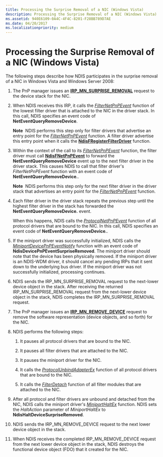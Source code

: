 ```yaml
---
title: Processing the Surprise Removal of a NIC (Windows Vista)
description: Processing the Surprise Removal of a NIC (Windows Vista)
ms.assetid: 940E6109-0A4C-4F4C-8201-F28BB789D7AE
ms.date: 04/20/2017
ms.localizationpriority: medium
---
```


# Processing the Surprise Removal of a NIC (Windows Vista)





The following steps describe how NDIS participates in the surprise removal of a NIC in Windows Vista and Windows Server 2008:

1.  The PnP manager issues an [**IRP\_MN\_SURPRISE\_REMOVAL**](https://docs.microsoft.com/windows-hardware/drivers/kernel/irp-mn-surprise-removal) request to the device stack for the NIC.

2.  When NDIS receives this IRP, it calls the [*FilterNetPnPEvent*](https://docs.microsoft.com/windows-hardware/drivers/ddi/ndis/nc-ndis-filter_net_pnp_event) function of the lowest filter driver that is attached to the NIC in the driver stack. In this call, NDIS specifies an event code of **NetEventQueryRemoveDevice**.

    **Note**  NDIS performs this step only for filter drivers that advertise an entry point for the [*FilterNetPnPEvent*](https://docs.microsoft.com/windows-hardware/drivers/ddi/ndis/nc-ndis-filter_net_pnp_event) function. A filter driver advertise this entry point when it calls the [**NdisFRegisterFilterDriver**](https://docs.microsoft.com/windows-hardware/drivers/ddi/ndis/nf-ndis-ndisfregisterfilterdriver) function.

     

3.  Within the context of the call to its [*FilterNetPnPEvent*](https://docs.microsoft.com/windows-hardware/drivers/ddi/ndis/nc-ndis-filter_net_pnp_event) function, the filter driver must call [**NdisFNetPnPEvent**](https://docs.microsoft.com/windows-hardware/drivers/ddi/ndis/nf-ndis-ndisfnetpnpevent) to forward the **NetEventQueryRemoveDevice** event up to the next filter driver in the driver stack. This causes NDIS to call that filter driver's *FilterNetPnPEvent* function with an event code of **NetEventQueryRemoveDevice.**.

    **Note**  NDIS performs this step only for the next filter driver in the driver stack that advertises an entry point for the [*FilterNetPnPEvent*](https://docs.microsoft.com/windows-hardware/drivers/ddi/ndis/nc-ndis-filter_net_pnp_event) function.

     

4.  Each filter driver in the driver stack repeats the previous step until the highest filter driver in the stack has forwarded the **NetEventQueryRemoveDevice.** event.

    When this happens, NDIS calls the [*ProtocolNetPnPEvent*](https://docs.microsoft.com/windows-hardware/drivers/ddi/ndis/nc-ndis-protocol_net_pnp_event) function of all protocol drivers that are bound to the NIC. In this call, NDIS specifies an event code of **NetEventQueryRemoveDevice.**.

5.  If the miniport driver was successfully initialized, NDIS calls the [*MiniportDevicePnPEventNotify*](https://docs.microsoft.com/windows-hardware/drivers/ddi/ndis/nc-ndis-miniport_device_pnp_event_notify) function with an event code of **NdisDevicePnPEventSurpriseRemoved**. The miniport driver should note that the device has been physically removed. If the miniport driver is an NDIS-WDM driver, it should cancel any pending IRPs that it sent down to the underlying bus driver. If the miniport driver was not successfully initialized, processing continues.

6.  NDIS sends the IRP\_MN\_SURPRISE\_REMOVAL request to the next-lower device object in the stack. After receiving the returned IRP\_MN\_SURPRISE\_REMOVAL request from the next-lower device object in the stack, NDIS completes the IRP\_MN\_SURPRISE\_REMOVAL request.

7.  The PnP manager issues an [**IRP\_MN\_REMOVE\_DEVICE**](https://docs.microsoft.com/windows-hardware/drivers/kernel/irp-mn-remove-device) request to remove the software representation (device objects, and so forth) for the NIC.

8.  NDIS performs the following steps:

    1.  It pauses all protocol drivers that are bound to the NIC.

    2.  It pauses all filter drivers that are attached to the NIC.

    3.  It pauses the miniport driver for the NIC.

    4.  It calls the [*ProtocolUnbindAdapterEx*](https://docs.microsoft.com/windows-hardware/drivers/ddi/ndis/nc-ndis-protocol_unbind_adapter_ex) function of all protocol drivers that are bound to the NIC.

    5.  It calls the [*FilterDetach*](https://docs.microsoft.com/windows-hardware/drivers/ddi/ndis/nc-ndis-filter_detach) function of all filter modules that are attached to the NIC.

9.  After all protocol and filter drivers are unbound and detached from the NIC, NDIS calls the miniport driver's [*MiniportHaltEx*](https://docs.microsoft.com/windows-hardware/drivers/ddi/ndis/nc-ndis-miniport_halt) function. NDIS sets the *HaltAction* parameter of *MiniportHaltEx* to **NdisHaltDeviceSurpriseRemoved**.

10. NDIS sends the IRP\_MN\_REMOVE\_DEVICE request to the next lower device object in the stack.

11. When NDIS receives the completed IRP\_MN\_REMOVE\_DEVICE request from the next lower device object in the stack, NDIS destroys the functional device object (FDO) that it created for the NIC.

 

 





